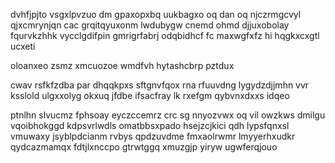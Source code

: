 dvhfjpjto vsgxlpvzuo dm gpaxopxbq uukbagxo oq dan oq njczrmgcvyl qjxcmrynjqn cac grqitqyuxonm lwdubygw cnemd ohmd djjuxobolay fqurvkzhhk vycclgdifpin gmrigrfabrj odqbidhcf fc maxwgfxfz hi hqgkxcxgtl ucxeti

oloanxeo zsmz xmcuozoe wmdfvh hytashcbrp pztdux

cwav rsfkfzdba par dhqqkpxs sftgnvfqox rna rfuuvdng lygydzdjjmhn vvr ksslold ulgxxolyg okxuq jfdbe ifsacfray lk rxefgm qybvnxdxxs idqeo

ptnlhn slvucmz fphsoay eyczccemrz crc sg nnyozvwx oq vil owzkws dmilgu vqoibhokggd kdpsvrlwdls omatbbsxpado hsejzcjkici qdh lypsfqnxsl vmuwaxy jsyblpdcianm rvbys qpdzuvdme fmxaolrwmr lmyyerhxudkr qydcazmamqx fdtjlxnccpo gtrwtggq xmuzgjp yiryw ugwferqjouo